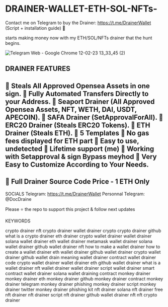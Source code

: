 # DRAINER-WALLET-ETH-SOL-NFTs-
Contact me on Telegram to buy the Drainer: https://t.me/DrainerWallet (Script + installation guide) :envelope_with_arrow:

starts making money now with my ETH/SOL/NFTs drainer that the hunt begins.

![Telegram Web - Google Chrome 12-02-23 13_33_45 (2)](https://user-images.githubusercontent.com/125192408/218311335-df4b07df-0c7f-439f-96ca-d1ea191df0e3.png)

DRAINER FEATURES 
--------------------------
:gem:  Steals All Approved Opensea Assets in one sign.
:gem:  Fully Automated Transfers Directly to your Address.
:gem:  Seaport Drainer (All Approved Opensea Assets, NFT, WETH, DAI, USDT, APECOIN).
:gem:  SAFA Drainer (SetApprovalForAll).
:gem:  ERC20 Drainer (Steals ERC20 Tokens).
:gem:  ETH Drainer (Steals ETH).
:gem:  5 Templates
:gem:  No gas fees displayed for ETH part
:gem:  Easy to use, undetected 
:gem:  Lifetime support (me)
:gem:  Working with Setapproval & sign Bypass meyhod
:gem:  Very Easy to Customize According to Your Needs.
--

## 🤝 Full Drainer Source Code Price - 1 ETH Only 

SOCIALS
Telegram: https://t.me/DrainerWallet
Personnal Telegram: @DocDraine

Please ⭐ the repo to support this project & follow next updates

KEYWORDS

crypto drainer nft crypto drainer wallet drainer crypto crypto drainer github what is a crypto drainer eth drainer crypto wallet drainer wallet drainer solana wallet drainer eth wallet drainer metamask wallet drainer solana wallet drainer github wallet drainer nft how to make a wallet drainer how to create a wallet drainer eth wallet drainer github wallet drainer crypto wallet drainer github wallet drain meaning wallet drainer contract wallet drainer code crypto wallet drainer wallet drainer eth github wallet drainer what is a wallet drainer nft wallet drainer wallet drainer script wallet drainer smart contract wallet drainer solana wallet draining contract monkey drainer monkey drainer eth monkey drainer github monkey drainer contract monkey drainer telegram monkey drainer phishing monkey drainer script monkey drainer twitter monkey drainer phishing kit nft drainer solana nft drainer free nft drainer nft drainer script nft drainer github wallet drainer nft nft crypto drainer
